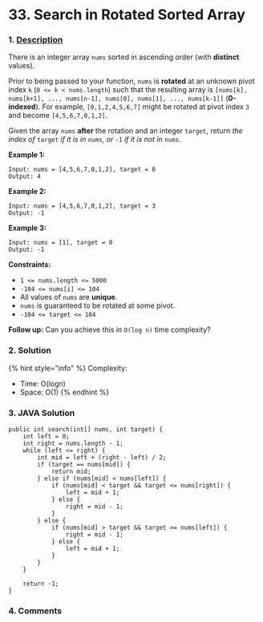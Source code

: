 # 33. Search in Rotated Sorted Array

### 1. [Description](https://leetcode.com/problems/search-in-rotated-sorted-array/)

There is an integer array `nums` sorted in ascending order \(with **distinct** values\).

Prior to being passed to your function, `nums` is **rotated** at an unknown pivot index `k` \(`0 <= k < nums.length`\) such that the resulting array is `[nums[k], nums[k+1], ..., nums[n-1], nums[0], nums[1], ..., nums[k-1]]` \(**0-indexed**\). For example, `[0,1,2,4,5,6,7]` might be rotated at pivot index `3` and become `[4,5,6,7,0,1,2]`.

Given the array `nums` **after** the rotation and an integer `target`, return _the index of_ `target` _if it is in_ `nums`_, or_ `-1` _if it is not in_ `nums`.

**Example 1:**

```text
Input: nums = [4,5,6,7,0,1,2], target = 0
Output: 4
```

**Example 2:**

```text
Input: nums = [4,5,6,7,0,1,2], target = 3
Output: -1
```

**Example 3:**

```text
Input: nums = [1], target = 0
Output: -1
```

**Constraints:**

* `1 <= nums.length <= 5000`
* `-104 <= nums[i] <= 104`
* All values of `nums` are **unique**.
* `nums` is guaranteed to be rotated at some pivot.
* `-104 <= target <= 104`

 **Follow up:** Can you achieve this in `O(log n)` time complexity?



### 2. Solution

{% hint style="info" %}
Complexity:

* Time: O\(logn\)
* Space: O\(1\)
{% endhint %}



### 3. JAVA Solution

```text
public int search(int[] nums, int target) {
    int left = 0;
    int right = nums.length - 1;
    while (left <= right) {
        int mid = left + (right - left) / 2;
        if (target == nums[mid]) {
            return mid;
        } else if (nums[mid] < nums[left]) {
            if (nums[mid] < target && target <= nums[right]) {
                left = mid + 1;
            } else {
                right = mid - 1;
            }
        } else {
            if (nums[mid] > target && target >= nums[left]) {
                right = mid - 1;
            } else {
                left = mid + 1;
            }
        }
    }
        
    return -1;
}
```

### 

### 4. Comments

